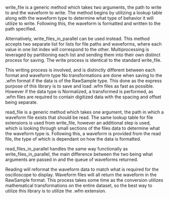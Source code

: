 write_file is a generic method which takes two arguments, the path to write to and the waveform
to write. The method begins by utilizing a lookup table 
along with the waveform type to determine what type of behavior it will utilize to write.
Following this, the waveform is formatted and written to the path specified.

Alternatively, write_files_in_parallel can be used instead. This method accepts two separate list for
lists for file paths and waveforms, where each value in one list index will correspond to the other.
Multiprocessing is leveraged by partitioning each list and sending them into their own
distinct process for saving. The write process is identical to the standard write_file.

This writing process is involved, and is distinctly different between each format and waveform type
No transformations are done when saving to the .wfm format if the data is of the RawSample type.
This done as the express purpose of this library is to save and load .wfm files as fast as possible. 
However if the data type is Normalized, a transformed is performed, as .wfm files are required to contain
digitized data with the spacing and offset being separate.

read_file is a generic method which takes one argument, the path in which a waveform file exists that
should be read. The same lookup table for file extensions is used from write_file, however an additional
step is used, which is looking through small sections of the files data to determine what the waveform type is.
Following this, a waveform is provided from the read file, the type of which is dependant on how the data is
formatted.

read_files_in_parallel handles the same way functionally as write_files_in_parallel, the main difference between
the two being what arguments are passed in and the queue of waveforms returned.

Reading will reformat the waveform data to match what is required for the oscilloscope to display.
Waveform files will all return the waveform in the RawSample format. This process takes some time 
as the conversion utilizes mathematical transformations
on the entire dataset, so the best way to utilize this library is to utilize the .wfm extension.